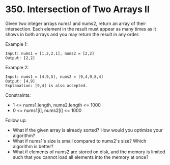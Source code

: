 # 350. Intersection of Two Arrays II

Given two integer arrays nums1 and nums2, return an array of their intersection. Each element in the result must appear as many times as it shows in both arrays and you may return the result in any order.

 

Example 1:

    Input: nums1 = [1,2,2,1], nums2 = [2,2]
    Output: [2,2]

Example 2:

    Input: nums1 = [4,9,5], nums2 = [9,4,9,8,4]
    Output: [4,9]
    Explanation: [9,4] is also accepted.

 

Constraints:

*    1 <= nums1.length, nums2.length <= 1000
*    0 <= nums1[i], nums2[i] <= 1000

 

Follow up:

*    What if the given array is already sorted? How would you optimize your algorithm?
*    What if nums1's size is small compared to nums2's size? Which algorithm is better?
*    What if elements of nums2 are stored on disk, and the memory is limited such that you cannot load all elements into the memory at once?

